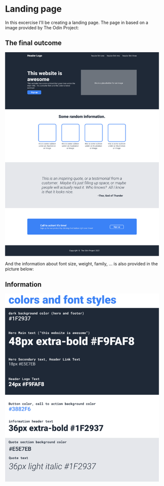 # Landing page

In this excercise I'll be creating a landing page. The page in based on a image provided by The Odin Project:

## The final outcome

![page](./final.png)

And the information about font size, weight, family, ... is also provided in the picture below:

## Information

![information](./information.png)
